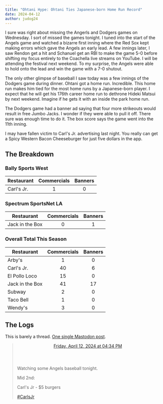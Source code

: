```yaml
---
title: "Ohtani Hype: Ohtani Ties Japanese-born Home Run Record"
date: 2024-04-12
author: judog24
---
```


I sure was right about missing the Angerls and Dodgers games on Wednesday. I sort of missed the games tonight. I tuned into the start of the Angels game and watched a bizarre first inning where the Red Sox kept making errors which gave the Angels an early lead. A few innings later, I saw Rendon get a hit and Schanuel get an RBI to make the game 5-0 before shifting my focus entirely to the Coachella live streams on YouTube. I will be attending the festival next weekend. To my surprise, the Angels were able to hold onto the lead and win the game with a 7-0 shutout.

The only other glimpse of baseball I saw today was a few innings of the Dodgers game during dinner. Ohtani got a home run. Incredible. This home run makes him tied for the most home runs by a Japanese-born player. I expect that he will get his 176th career home run to dethrone Hideki Matsui by next weekend. Imagine if he gets it with an inside the park home run.

The Dodgers game had a banner ad saying that four more strikeouts would result in free Jumbo Jacks. I wonder if they were able to pull it off. There sure was enough time to do it. The box score says the game went into the 11th inning.

I may have fallen victim to Carl's Jr. advertising last night. You really can get a Spicy Western Bacon Cheeseburger for just five dollars in the app.

## The Breakdown

### Bally Sports West

| Restaurant | Commercials | Banners |
| ---------- | :-----------: | :-------: |
|Carl's Jr. | 1 | 0 |

### Spectrum SportsNet LA

| Restaurant | Commercials | Banners |
| ---------- | :-----------: | :-------: |
|Jack in the Box | 0 | 1 |

### Overall Total This Season

| Restaurant | Commercials | Banners |
| ---------- | :-----------: | :-------: |
|Arby's | 1 | 0 |
|Carl's Jr. | 40 | 6 |
|El Pollo Loco | 15 | 0 |
|Jack in the Box | 41 | 17 |
|Subway | 2 | 0 |
|Taco Bell | 1 | 0 |
|Wendy's | 3 | 0 |

## The Logs

This is barely a thread. [One single Mastodon post](https://cheddarcrackers.club/@baseballfastfoodcommercials/112260864058321012).

<blockquote class="mastodon-post" cite="https://cheddarcrackers.club/@baseballfastfoodcommercials/112260864058321012">
  <header class="mastodon-post-date">
    <a href="https://cheddarcrackers.club/@baseballfastfoodcommercials/112260864058321012">
      <time datetime="2024-04-12T23:34:04.654Z">
        Friday, April 12, 2024 at 04:34 PM
      </time>
    </a>
  </header>
  <div class="mastodon-post-content">
   <p>Watching some Angels baseball tonight.</p><p>Mid 2nd:</p><p>Carl&#39;s Jr - $5 burgers </p><p><a href="https://cheddarcrackers.club/tags/CarlsJr" class="mention hashtag" rel="tag">#<span>CarlsJr</span></a></p>
  </div>
</blockquote>
